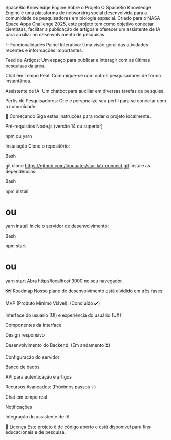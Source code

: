 SpaceBio Knowledge Engine
Sobre o Projeto
O SpaceBio Knowledge Engine é uma plataforma de networking social desenvolvida para a comunidade de pesquisadores em biologia espacial. Criado para o NASA Space Apps Challenge 2025, este projeto tem como objetivo conectar cientistas, facilitar a publicação de artigos e oferecer um assistente de IA para auxiliar no desenvolvimento de pesquisas.

✨ Funcionalidades
Painel Interativo: Uma visão geral das atividades recentes e informações importantes.

Feed de Artigos: Um espaço para publicar e interagir com as últimas pesquisas da área.

Chat em Tempo Real: Comunique-se com outros pesquisadores de forma instantânea.

Assistente de IA: Um chatbot para auxiliar em diversas tarefas de pesquisa.

Perfis de Pesquisadores: Crie e personalize seu perfil para se conectar com a comunidade.

🚀 Começando
Siga estas instruções para rodar o projeto localmente.

Pré-requisitos
Node.js (versão 14 ou superior)

npm ou yarn

Instalação
Clone o repositório:

Bash

git clone https://github.com/lirouuater/star-lab-connect.git
Instale as dependências:

Bash

npm install
# ou
yarn install
Inicie o servidor de desenvolvimento:

Bash

npm start
# ou
yarn start
Abra http://localhost:3000 no seu navegador.

🗺️ Roadmap
Nosso plano de desenvolvimento está dividido em três fases:

MVP (Produto Mínimo Viável): (Concluído ✔️)

Interface do usuário (UI) e experiência do usuário (UX)

Componentes da interface

Design responsivo

Desenvolvimento do Backend: (Em andamento ⏳)

Configuração do servidor

Banco de dados

API para autenticação e artigos

Recursos Avançados: (Próximos passos 💡)

Chat em tempo real

Notificações

Integração do assistente de IA

📜 Licença
Este projeto é de código aberto e está disponível para fins educacionais e de pesquisa.
